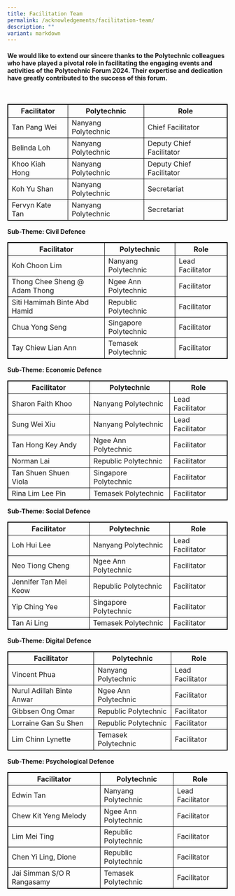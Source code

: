 ```yaml
---
title: Facilitation Team
permalink: /acknowledgements/facilitation-team/
description: ""
variant: markdown
---
```

#### **We would like to extend our sincere thanks to the Polytechnic colleagues who have played a pivotal role in facilitating the engaging events and activities of the Polytechnic Forum 2024. Their expertise and dedication have greatly contributed to the success of this forum.**
<br>
<style>
table, th, td {
  border:1px solid black;
}
</style>

<table style="width:100%">
  <tbody><tr>
    <th>Facilitator</th>
    <th>Polytechnic</th>
		<th>Role</th>
  </tr>
  <tr>
    <td>Tan Pang Wei</td>
    <td>Nanyang Polytechnic</td>
		<td>Chief Facilitator</td>
  </tr>
  <tr>
      <td>Belinda Loh</td>
    <td>Nanyang Polytechnic</td>
		<td>Deputy Chief Facilitator</td>
</tr>
	  <tr>
      <td>Khoo Kiah Hong</td>
    <td>Nanyang Polytechnic</td>
		<td>Deputy Chief Facilitator</td>
</tr>
	  <tr>
      <td>Koh Yu Shan</td>
    <td>Nanyang Polytechnic</td>
		<td>Secretariat</td>
</tr>
	  <tr>
      <td>Fervyn Kate Tan</td>
    <td>Nanyang Polytechnic</td>
		<td>Secretariat</td>
</tr></tbody></table>

**Sub-Theme: Civil Defence**
<br>
<style>
table, th, td {
  border:1px solid black;
}
</style>

<table style="width:100%">
  <tbody><tr>
    <th>Facilitator</th>
    <th>Polytechnic</th>
		<th>Role</th>
  </tr>
  <tr>
    <td>Koh Choon Lim</td>
    <td>Nanyang Polytechnic</td>
		<td>Lead Facilitator</td>
  </tr>
  <tr>
      <td>Thong Chee Sheng @ Adam Thong</td>
    <td>Ngee Ann Polytechnic</td>
		<td>Facilitator</td>
		</tr>
  <tr>
      <td>Siti Hamimah Binte Abd Hamid</td>
    <td>Republic Polytechnic</td>
		<td>Facilitator</td>
		</tr>
  <tr>
      <td>Chua Yong Seng</td>
    <td>Singapore Polytechnic</td>
		<td>Facilitator</td>
				</tr>
  <tr>
      <td>Tay Chiew Lian Ann</td>
    <td>Temasek Polytechnic</td>
		<td>Facilitator</td>
				</tr>
</tbody></table>

**Sub-Theme: Economic Defence**
<br>
<style>
table, th, td {
  border:1px solid black;
}
</style>

<table style="width:100%">
  <tbody><tr>
    <th>Facilitator</th>
    <th>Polytechnic</th>
		<th>Role</th>
  </tr>
  <tr>
    <td>Sharon Faith Khoo</td>
    <td>Nanyang Polytechnic</td>
		<td>Lead Facilitator</td>
  </tr>
  <tr>
      <td>Sung Wei Xiu</td>
    <td>Nanyang Polytechnic</td>
		<td>Lead Facilitator</td>
		</tr>
  <tr>
      <td>Tan Hong Key Andy</td>
    <td>Ngee Ann Polytechnic</td>
		<td>Facilitator</td>
		</tr>
  <tr>
      <td>Norman Lai</td>
    <td>Republic Polytechnic</td>
		<td>Facilitator</td>
				</tr>
  <tr>
      <td>Tan Shuen Shuen Viola</td>
		<td>Singapore Polytechnic</td>
		<td>Facilitator</td>
				</tr>
  <tr>
      <td>Rina Lim Lee Pin</td>
    <td>Temasek Polytechnic</td>
		<td>Facilitator</td>
</tr></tbody></table>

**Sub-Theme: Social Defence**
<br>
<style>
table, th, td {
  border:1px solid black;
}
</style>

<table style="width:100%">
  <tbody><tr>
    <th>Facilitator</th>
    <th>Polytechnic</th>
		<th>Role</th>
  </tr>
  <tr>
    <td>Loh Hui Lee</td>
    <td>Nanyang Polytechnic</td>
		<td>Lead Facilitator</td>
  </tr>
  <tr>
      <td>Neo Tiong Cheng</td>
    <td>Ngee Ann Polytechnic</td>
		<td>Facilitator</td>
		</tr>
  <tr>
      <td>Jennifer Tan Mei Keow</td>
    <td>Republic Polytechnic</td>
		<td>Facilitator</td>
		</tr>
  <tr>
      <td>Yip Ching Yee</td>
    <td>Singapore Polytechnic</td>
		<td>Facilitator</td>
				</tr>
  <tr>
      <td>Tan Ai Ling</td>
    <td>Temasek Polytechnic</td>
		<td>Facilitator</td>
				</tr>
  </tbody></table>

**Sub-Theme: Digital Defence**
<br>
<style>
table, th, td {
  border:1px solid black;
}
</style>

<table style="width:100%">
  <tbody><tr>
    <th>Facilitator</th>
    <th>Polytechnic</th>
		<th>Role</th>
  </tr>
  <tr>
    <td>Vincent Phua</td>
    <td>Nanyang Polytechnic</td>
		<td>Lead Facilitator</td>
  </tr>
  <tr>
      <td>Nurul Adillah Binte Anwar</td>
    <td>Ngee Ann Polytechnic</td>
		<td>Facilitator</td>
		</tr>
  <tr>
      <td>Gibbsen Ong Omar</td>
    <td>Republic Polytechnic</td>
		<td>Facilitator</td>
		</tr>
  <tr>
      <td>Lorraine Gan Su Shen</td>
    <td>Republic Polytechnic</td>
		<td>Facilitator</td>
				</tr>
  <tr>
      <td>Lim Chinn Lynette</td>
    <td>Temasek Polytechnic</td>
		<td>Facilitator</td>
				</tr>
</tbody></table>

**Sub-Theme: Psychological Defence**
<br>
<style>
table, th, td {
  border:1px solid black;
}
</style>

<table style="width:100%">
  <tbody><tr>
    <th>Facilitator</th>
    <th>Polytechnic</th>
		<th>Role</th>
  </tr>
  <tr>
    <td>Edwin Tan</td>
    <td>Nanyang Polytechnic</td>
		<td>Lead Facilitator</td>
  </tr>
  <tr>
      <td>Chew Kit Yeng Melody</td>
    <td>Ngee Ann Polytechnic</td>
		<td>Facilitator</td>
		</tr>
  <tr>
      <td>Lim Mei Ting</td>
    <td>Republic Polytechnic</td>
		<td>Facilitator</td>
		</tr>
  <tr>
      <td>Chen Yi Ling, Dione</td>
    <td>Republic Polytechnic</td>
		<td>Facilitator</td>
				</tr>
  <tr>
      <td>Jai Simman S/O R Rangasamy</td>
    <td>Temasek Polytechnic</td>
		<td>Facilitator</td>
				</tr>
</tbody></table>